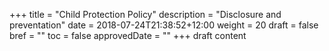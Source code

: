 +++
title = "Child Protection Policy"
description = "Disclosure and preventation"
date = 2018-07-24T21:38:52+12:00
weight = 20
draft = false
bref = ""
toc = false
approvedDate = ""
+++
draft content